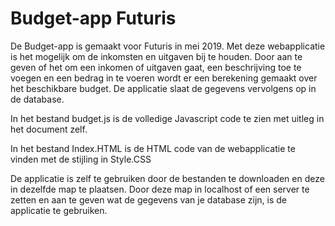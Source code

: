 # Budget-app Futuris


De Budget-app is gemaakt voor Futuris in mei 2019. Met deze webapplicatie
is het mogelijk om de inkomsten en uitgaven bij te houden. Door aan te geven of 
het om een inkomen of uitgaven gaat, een beschrijving toe te voegen en 
een bedrag in te voeren wordt er een berekening gemaakt over het beschikbare 
budget. De applicatie slaat de gegevens vervolgens op in de database.

In het bestand budget.js is de volledige Javascript code te zien met uitleg in het
document zelf.

In het bestand Index.HTML is de HTML code van de webapplicatie te vinden 
met de stijling in Style.CSS

De applicatie is zelf te gebruiken door de bestanden te downloaden en 
deze in dezelfde map te plaatsen. Door deze map in localhost of een 
server te zetten en aan te geven wat de gegevens van je database zijn, 
is de applicatie te gebruiken. 